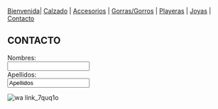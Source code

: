 [Bienvenida](./index.md)| [Calzado](./calzado.md) | [Accesorios](./accesorios.md) | [Gorras/Gorros](./gorras.md) | [Playeras](./playeras.md) | [Joyas](./joyas.md) | [Contacto](./contacto.md)


## CONTACTO


<form>
  <label for="name"> Nombres:</label><br>
  <input type="text" id="name" name="name" value"Tus nombre"><br>
  <label for="lname">Apellidos:</label><br>
  <input type="text" id="lname" name="lname" value="Apellidos"><br>
</form>

![wa link_7quq1o](https://user-images.githubusercontent.com/99769777/158529713-3e130969-9838-4308-874e-116f1ab3f252.png)
